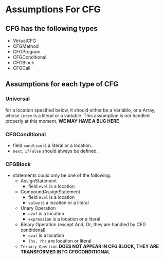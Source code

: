 # Assumptions For CFG

## CFG has the following types

- VirtualCFG
- CFGMethod
- CFGProgram
- CFGConditional
- CFGBlock
- CFGCall

## Assumptions for each type of CFG

### Universal

for a location specified below, it should either be a Variable, or a Array, whose `index` is a literal or a variable. This assumption is not handled properly at this moment. **WE MAY HAVE A BUG HERE**

### CFGConditional

- field `condtion` is a literal or a location.
- `next`, `ifFalse` should always be defined.

### CFGBlock

- statements could only be one of the following.
  - AssignStatement
    - field `eval` is a location
  - CompoundAssignStatement
    - field `eval` is a location
    - `value` is a location or a literal
  - Unary Operation
    - `eval` is a location
    - `expression` is a location or a literal
  - Binary Operation (except And, Or, they are handled by CFG conditional)
    - `eval` is a location
    - `lhs, rhs` are location or literal
  - `Ternary Opertion`  **DOES NOT APPEAR IN CFG BLOCK, THEY ARE TRANSFORMED INTO CFGCONDITIONAL** 